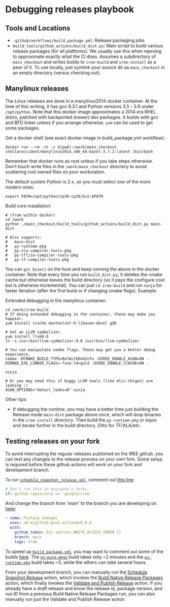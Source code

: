 # Debugging releases playbook

## Tools and Locations

* `.github/workflows/build_package.yml`: Release packaging jobs
* `build_tools/github_actions/build_dist.py`: Main script to build various
  release packages (for all platforms). We usually use this when reproing to
  approximate exactly what the CI does. Assumes a subdirectory of `main_checkout`
  and writes builds to `iree-build` and `iree-install` as a peer of it. To use
  locally, just symlink your source dir as `main_checkout` in an empty
  directory (versus checking out).

## Manylinux releases

The Linux releases are done in a manylinux2014 docker container. At the time of
this writing, it has gcc 9.3.1 and Python versions 3.5 - 3.9 under `/opt/python`.
Note that this docker image approximates a 2014 era RHEL distro, patched with
backported (newer) dev packages. It builds with gcc and BFD linker unless if
you arrange otherwise. `yum` can be used to get some packages.

Get a docker shell (see exact docker image in build_package.yml workflow):

```shell
docker run --rm -it -v $(pwd):/work/main_checkout stellaraccident/manylinux2014_x86_64-bazel-3.7.2:latest /bin/bash
```

Remember that docker runs as root unless if you take steps otherwise. Don't
touch write files in the `/work/main_checkout` directory to avoid scattering
root owned files on your workstation.

The default system Python is 2.x, so you must select one of the more modern
ones:

```shell
export PATH=/opt/python/cp39-cp39/bin:$PATH
```


Build core installation:

```shell
# (from within docker)
cd /work
python ./main_checkout/build_tools/github_actions/build_dist.py main-dist

# Also supports:
#   main-dist
#   py-runtime-pkg
#   py-xla-compiler-tools-pkg
#   py-tflite-compiler-tools-pkg
#   py-tf-compiler-tools-pkg
```

You can `git bisect` on the host and keep running the above in the docker
container. Note that every time you run `build_dist.py`, it deletes the cmake
cache but otherwise leaves the build directory (so it pays the configure cost
but is otherwise incremental). You can just `cd iree-build` and run `ninja`
for faster iteration (after the first build or if changing cmake flags).
Example:

Extended debugging in the manylinux container:

```shell
cd /work/iree-build
# If doing extended debugging in the container, these may make you happier.
yum install ccache devtoolset-9-libasan-devel gdb

# Get an LLVM symbolizer.
yum install llvm9.0
ln -s /usr/bin/llvm-symbolizer-9.0 /usr/bin/llvm-symbolizer

# You can manipulate cmake flags. These may get you a better debug experience.
cmake -DCMAKE_BUILD_TYPE=RelWithDebInfo -DIREE_ENABLE_ASAN=ON -DCMAKE_EXE_LINKER_FLAGS=-fuse-ld=gold -DIREE_ENABLE_CCACHE=ON .

ninja

# Or you may need this if buggy LLVM tools (like mlir-tblgen) are leaking :(
ASAN_OPTIONS="detect_leaks=0" ninja
```

Other tips:

* If debugging the runtime, you may have a better time just building the
  Release mode `main-dist` package above once, which will drop binaries in the
  `iree-install` directory. Then build the `py-runtime-pkg` or equiv and
  iterate further in the build directory. Ditto for TF/XLA/etc.

## Testing releases on your fork

To avoid interrupting the regular releases published on the IREE github, you
can test any changes to the release process on your own fork.  Some setup is
required before these github actions will work on your fork and development
branch.

To run
[`schedule_snapshot_release.yml`](https://github.com/google/iree/blob/main/.github/workflows/schedule_snapshot_release.yml),
comment out
[this line](https://github.com/google/iree/blob/392449e986493bf710e3da637ebf807715da9ffe/.github/workflows/schedule_snapshot_release.yml#L14):
```yaml
# Don't run this in everyone's forks.
if: github.repository == 'google/iree'
```

And change the branch from 'main' to the branch you are developing on
[here](https://github.com/google/iree/blob/392449e986493bf710e3da637ebf807715da9ffe/.github/workflows/schedule_snapshot_release.yml#L37):
```yaml
- name: Pushing changes
  uses: ad-m/github-push-action@v0.6.0
  with:
    github_token: ${{ secrets.WRITE_ACCESS_TOKEN }}
    branch: main
    tags: true
```

To speed up
[`build_package.yml`](https://github.com/google/iree/blob/main/.github/workflows/build_package.yml),
you may want to comment out some of the builds
[here](https://github.com/google/iree/blob/392449e986493bf710e3da637ebf807715da9ffe/.github/workflows/build_package.yml#L34-L87).
The
[`py-pure-pkgs`](https://github.com/google/iree/blob/392449e986493bf710e3da637ebf807715da9ffe/.github/workflows/build_package.yml#L52)
build takes only ~2 minutes and the
[`py-runtime-pkg`](https://github.com/google/iree/blob/392449e986493bf710e3da637ebf807715da9ffe/.github/workflows/build_package.yml#L39)
build takes ~5, while the others can take several hours.

From your development branch, you can manually run the
[Schedule Snapshot Release](https://github.com/google/iree/actions/workflows/schedule_snapshot_release.yml)
action, which invokes the
[Build Native Release Packages](https://github.com/google/iree/actions/workflows/build_package.yml)
action, which finally invokes the
[Validate and Publish Release](https://github.com/google/iree/actions/workflows/validate_and_publish_release.yml)
action.  If you already have a draft release and know the release id, package
version, and run ID from a previous Build Native Release Packages run, you can
also manually run just the Validate and Publish Release action.
